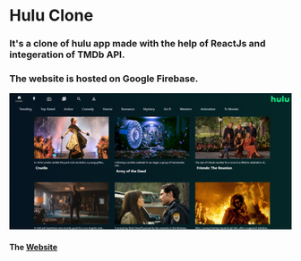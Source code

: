 # Hulu Clone

### It's a clone of hulu app made with the help of ReactJs and integeration of TMDb API.

### The website is hosted on Google Firebase.

![Hulu Clone Cover](https://github.com/Arsh-ak7/Learningreact/blob/main/Hulu-clone/Hulu-Clone.png)

#### The [Website](https://hulu-clone-16d1e.web.app/)
